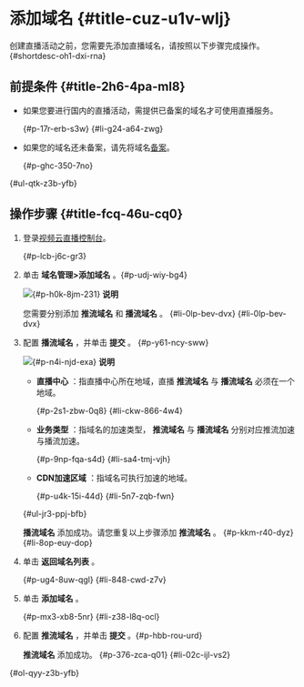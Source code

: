 添加域名 {#title-cuz-u1v-wlj}
=========================

创建直播活动之前，您需要先添加直播域名，请按照以下步骤完成操作。{#shortdesc-oh1-dxi-rna}

前提条件 {#title-2h6-4pa-ml8}
-------------------------

* 如果您要进行国内的直播活动，需提供已备案的域名才可使用直播服务。

  {#p-17r-erb-s3w}
{#li-g24-a64-zwg}
* 如果您的域名还未备案，请先将域名[备案](https://beian.aliyun.com/?spm=5176.doc25418.416540.19.8SzHLY)。

  {#p-ghc-350-7no}


{#ul-qtk-z3b-yfb}

操作步骤 {#title-fcq-46u-cq0}
-------------------------

1. 登录[视频云直播控制台](https://live.console.aliyun.com/#/live/domains)。

   {#p-lcb-j6c-gr3}

2. 单击 **域名管理\>添加域名** 。{#p-udj-wiy-bg4}

   ![](http://static-aliyun-doc.oss-cn-hangzhou.aliyuncs.com/assets/img/zh-CN/6237269951/p33143.png){#p-h0k-8jm-231}
   **说明**

   您需要分别添加 **推流域名** 和 **播流域名** 。
   {#li-0lp-bev-dvx}
{#li-0lp-bev-dvx}
3. 配置 **播流域名** ，并单击 **提交** 。 {#p-y61-ncy-sww}

   ![](http://static-aliyun-doc.oss-cn-hangzhou.aliyuncs.com/assets/img/zh-CN/2076269951/p33144.png){#p-n4i-njd-exa}
   **说明**
   * **直播中心** ：指直播中心所在地域，直播 **推流域名** 与 **播流域名** 必须在一个地域。

     {#p-2s1-zbw-0q8}
   {#li-ckw-866-4w4}
   * **业务类型** ：指域名的加速类型， **推流域名** 与 **播流域名** 分别对应推流加速与播流加速。

     {#p-9np-fqa-s4d}
   {#li-sa4-tmj-vjh}
   * **CDN加速区域** ：指域名可执行加速的地域。

     {#p-u4k-15i-44d}
   {#li-5n7-zqb-fwn}

   {#ul-jr3-ppj-bfb}

   **播流域名** 添加成功。请您重复以上步骤添加 **推流域名** 。
   {#p-kkm-r40-dyz}
{#li-8op-euy-dop}
4. 单击 **返回域名列表** 。

   {#p-ug4-8uw-qgl}
{#li-848-cwd-z7v}
5. 单击 **添加域名** 。

   {#p-mx3-xb8-5nr}
{#li-z38-l8q-ocl}
6. 配置 **推流域名** ，并单击 **提交** 。{#p-hbb-rou-urd}

   **推流域名** 添加成功。
   {#p-376-zca-q01}
{#li-02c-ijl-vs2}

{#ol-qyy-z3b-yfb}
